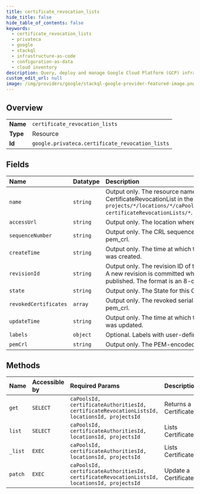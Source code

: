 ```yaml
---
title: certificate_revocation_lists
hide_title: false
hide_table_of_contents: false
keywords:
  - certificate_revocation_lists
  - privateca
  - google    
  - stackql
  - infrastructure-as-code
  - configuration-as-data
  - cloud inventory
description: Query, deploy and manage Google Cloud Platform (GCP) infrastructure and resources using SQL
custom_edit_url: null
image: /img/providers/google/stackql-google-provider-featured-image.png
---
```

  
    

## Overview
<table><tbody>
<tr><td><b>Name</b></td><td><code>certificate_revocation_lists</code></td></tr>
<tr><td><b>Type</b></td><td>Resource</td></tr>
<tr><td><b>Id</b></td><td><code>google.privateca.certificate_revocation_lists</code></td></tr>
</tbody></table>

## Fields
| Name | Datatype | Description |
|:-----|:---------|:------------|
| `name` | `string` | Output only. The resource name for this CertificateRevocationList in the format `projects/*/locations/*/caPools/*certificateAuthorities/*/ certificateRevocationLists/*`. |
| `accessUrl` | `string` | Output only. The location where 'pem_crl' can be accessed. |
| `sequenceNumber` | `string` | Output only. The CRL sequence number that appears in pem_crl. |
| `createTime` | `string` | Output only. The time at which this CertificateRevocationList was created. |
| `revisionId` | `string` | Output only. The revision ID of this CertificateRevocationList. A new revision is committed whenever a new CRL is published. The format is an 8-character hexadecimal string. |
| `state` | `string` | Output only. The State for this CertificateRevocationList. |
| `revokedCertificates` | `array` | Output only. The revoked serial numbers that appear in pem_crl. |
| `updateTime` | `string` | Output only. The time at which this CertificateRevocationList was updated. |
| `labels` | `object` | Optional. Labels with user-defined metadata. |
| `pemCrl` | `string` | Output only. The PEM-encoded X.509 CRL. |
## Methods
| Name | Accessible by | Required Params | Description |
|:-----|:--------------|:----------------|:------------|
| `get` | `SELECT` | `caPoolsId, certificateAuthoritiesId, certificateRevocationListsId, locationsId, projectsId` | Returns a CertificateRevocationList. |
| `list` | `SELECT` | `caPoolsId, certificateAuthoritiesId, locationsId, projectsId` | Lists CertificateRevocationLists. |
| `_list` | `EXEC` | `caPoolsId, certificateAuthoritiesId, locationsId, projectsId` | Lists CertificateRevocationLists. |
| `patch` | `EXEC` | `caPoolsId, certificateAuthoritiesId, certificateRevocationListsId, locationsId, projectsId` | Update a CertificateRevocationList. |
